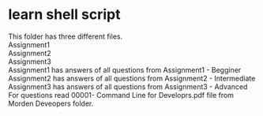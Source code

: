 # learn shell script
This folder has three different files. 
<br>Assignment1
<br>Assignment2
<br>Assignment3
<br>Assignment1 has answers of all questions from Assignment1 - Begginer
<br>Assignment2 has answers of all questions from Assignment2 - Intermediate
<br>Assignment3 has answers of all questions from Assignment3 - Advanced
<br>For questions read 00001- Command Line for Developrs.pdf file from Morden Deveopers folder.

